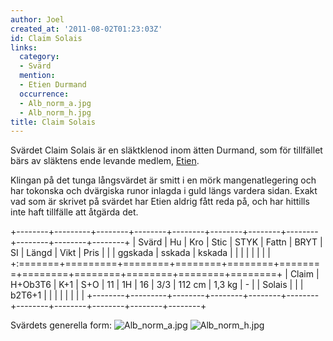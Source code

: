 ```yaml
---
author: Joel
created_at: '2011-08-02T01:23:03Z'
id: Claim Solais
links:
  category:
  - Svärd
  mention:
  - Etien Durmand
  occurrence:
  - Alb_norm_a.jpg
  - Alb_norm_h.jpg
title: Claim Solais
---
```


Svärdet Claim Solais är en släktklenod inom ätten Durmand, som för tillfället bärs av släktens ende
levande medlem, [Etien].

Klingan på det tunga långsvärdet är smitt i en mörk mangenatlegering och har tokonska och dvärgiska
runor inlagda i guld längs vardera sidan. Exakt vad som är skrivet på svärdet har Etien aldrig fått
reda på, och har hittills inte haft tillfälle att åtgärda det.

+--------+---------+--------+--------+--------+--------+--------+--------+--------+--------+--------+
| Svärd  | Hu      | Kro    | Stic   | STYK   | Fattn  | BRYT   | SI     | Längd  | Vikt   | Pris   |
|        | ggskada | sskada | kskada |        |        |        |        |        |        |        |
+:=======+=========+========+========+========+========+========+========+========+========+========+
| Claim  | H+Ob3T6 | K+1    | S+O    | 11     | 1H     | 16     | 3/3    | 112 cm | 1,3 kg | \-     |
| Solais |         |        | b2T6+1 |        |        |        |        |        |        |        |
+--------+---------+--------+--------+--------+--------+--------+--------+--------+--------+--------+

Svärdets generella form: ![][1] ![][2]

  [Etien]: Etien_Durmand
  [1]: Alb_norm_a.jpg "Alb_norm_a.jpg"
  [2]: Alb_norm_h.jpg "Alb_norm_h.jpg"